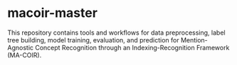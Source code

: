 # macoir-master
This repository contains tools and workflows for data preprocessing, label tree building, model training, evaluation, and prediction for Mention-Agnostic Concept Recognition through an Indexing-Recognition Framework (MA-COIR).
